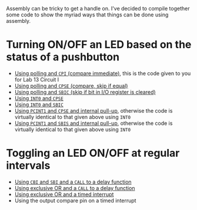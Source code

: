 Assembly can be tricky to get a handle on. I've decided to compile together some code to show the myriad ways that things can be done using assembly.

# Turning ON/OFF an LED based on the status of a pushbutton
- [Using polling and `CPI` (compare immediate)](https://github.com/DoctorPCOD/DoctorPCOD/blob/main/ENGIN-2223/lab13_circuit1.asm), this is the code given to you for Lab 13 Circuit I
- [Using polling and `CPSE` (compare, skip if equal)](https://github.com/DoctorPCOD/DoctorPCOD/blob/main/assembly_help/turn_on_led_polling_CPSE.asm)
- [Using polling and `SBIC` (skip if bit in I/O register is cleared)](https://github.com/DoctorPCOD/DoctorPCOD/blob/main/assembly_help/turn_on_led_polling_SBIC.asm)
- [Using `INT0` and `CPSE`](https://github.com/DoctorPCOD/DoctorPCOD/blob/main/assembly_help/turn_on_led_int0_cpse.asm)
- [Using `INT0` and `SBIC`](https://github.com/DoctorPCOD/DoctorPCOD/blob/main/assembly_help/turn_on_led_int0_sbic.asm)
- [Using `PCINT1` and `CPSE` and internal pull-up](https://github.com/DoctorPCOD/DoctorPCOD/blob/main/assembly_help/turn_on_led_pcint1_cpse.asm), otherwise the code is virtually identical to that given above using `INT0`
- [Using `PCINT1` and `SBIS` and internal pull-up](https://github.com/DoctorPCOD/DoctorPCOD/blob/main/assembly_help/turn_on_led_pcint1_sbis.asm), otherwise the code is virtually identical to that given above using `INT0`

# Toggling an LED ON/OFF at regular intervals
- [Using `CBI` and `SBI` and a `CALL` to a delay function](https://github.com/DoctorPCOD/DoctorPCOD/blob/main/assembly_help/toggle_led_cbi_sbi_call.asm)
- [Using exclusive OR and a `CALL` to a delay function](https://github.com/DoctorPCOD/DoctorPCOD/blob/main/assembly_help/toggle_led_eor_call.asm)
- [Using exclusive OR and a timed interrupt](https://github.com/DoctorPCOD/DoctorPCOD/blob/main/assembly_help/toggle_led_eor_ctc_interrupt.asm)
- Using the output compare pin on a timed interrupt
